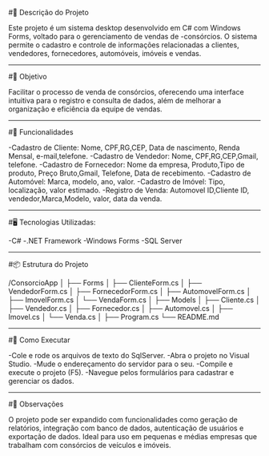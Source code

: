 #🧾 Descrição do Projeto

Este projeto é um sistema desktop desenvolvido em C# com Windows Forms, voltado para o gerenciamento de vendas de -consórcios. 
O sistema permite o cadastro e controle de informações relacionadas a clientes, vendedores, fornecedores, automóveis, imóveis e vendas.

---

#🎯 Objetivo

Facilitar o processo de venda de consórcios, oferecendo uma interface intuitiva para o registro e consulta de dados, além de melhorar a organização e eficiência da equipe de vendas.

---

#🧩 Funcionalidades

-Cadastro de Cliente: Nome, CPF,RG,CEP, Data de nascimento, Renda Mensal, e-mail,telefone.
-Cadastro de Vendedor: Nome, CPF,RG,CEP,Gmail, telefone.
-Cadastro de Fornecedor: Nome da empresa, Produto,Tipo de produto, Preço Bruto,Gmail, Telefone, Data de recebimento.
-Cadastro de Automóvel: Marca, modelo, ano, valor.
-Cadastro de Imóvel: Tipo, localização, valor estimado.
-Registro de Venda: Automovel ID,Cliente ID, vendedor,Marca,Modelo, valor, data da venda.

---

#🖥️ Tecnologias Utilizadas:

-C#
-.NET Framework
-Windows Forms
-SQL Server 

---

#📦 Estrutura do Projeto

/ConsorcioApp
│
├── Forms
│   ├── ClienteForm.cs
│   ├── VendedorForm.cs
│   ├── FornecedorForm.cs
│   ├── AutomovelForm.cs
│   ├── ImovelForm.cs
│   └── VendaForm.cs
│
├── Models
│   ├── Cliente.cs
│   ├── Vendedor.cs
│   ├── Fornecedor.cs
│   ├── Automovel.cs
│   ├── Imovel.cs
│   └── Venda.cs
│
├── Program.cs
└── README.md

---

#🚀 Como Executar

-Cole e rode os arquivos de texto do SqlServer.
-Abra o projeto no Visual Studio.
-Mude o endereçamento do servidor para o seu.
-Compile e execute o projeto (F5).
-Navegue pelos formulários para cadastrar e gerenciar os dados.

---

#📌 Observações

O projeto pode ser expandido com funcionalidades como geração de relatórios, integração com banco de dados, autenticação de usuários e exportação de dados.
Ideal para uso em pequenas e médias empresas que trabalham com consórcios de veículos e imóveis.
